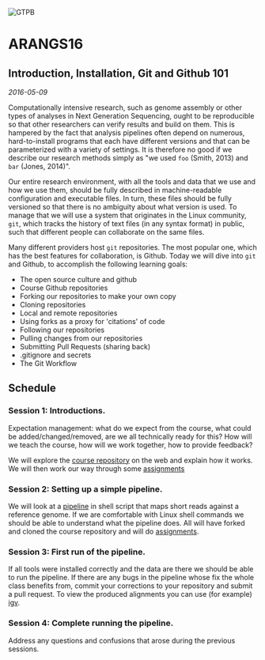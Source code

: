 ![GTPB](http://gtpb.igc.gulbenkian.pt/bicourses/images/GTPB2015logo.png "GTPB")

ARANGS16
========
Introduction, Installation, Git and Github 101 
----------------------------------------------
*2016-05-09*

Computationally intensive research, such as genome assembly or other types of analyses in
Next Generation Sequencing, ought to be reproducible so that other researchers can verify
results and build on them. This is hampered by the fact that analysis pipelines often
depend on numerous, hard-to-install programs that each have different versions and that 
can be parameterized with a variety of settings. It is therefore no good if we describe 
our research methods simply as "we used `foo` (Smith, 2013) and `bar` (Jones, 2014)".

Our entire research environment, with all the tools and data that we use and how we use 
them, should be fully described in machine-readable configuration and executable files. 
In turn, these files should be fully versioned so that there is no ambiguity about what 
version is used. To manage that we will use a system that originates in the Linux 
community, `git`, which tracks the history of text files (in any syntax format) in public,
such that different people can collaborate on the same files.

Many different providers host `git` repositories. The most popular one, which has the best
features for collaboration, is Github. Today we will dive into `git` and Github, to 
accomplish the following learning goals:

- The open source culture and github
- Course Github repositories
- Forking our repositories to make your own copy
- Cloning repositories
- Local and remote repositories
- Using forks as a proxy for 'citations' of code
- Following our repositories
- Pulling changes from our repositories
- Submitting Pull Requests (sharing back)
- .gitignore and secrets
- The Git Workflow

Schedule
--------

### Session 1: Introductions. 

Expectation management: what do we expect from the course, what could be 
added/changed/removed, are we all technically ready for this? How will we teach the 
course, how will we work together, how to provide feedback?

We will explore the [course repository](https://github.com/rvosa/arangs2016) on the web and 
explain how it works. We will then work our way through some  [assignments](https://github.com/rvosa/arangs2016/blob/master/docs/2016-05-09/github/Worksheet.md)

### Session 2: Setting up a simple pipeline. 

We will look at a 
[pipeline](https://github.com/rvosa/arangs2016/blob/master/bin/pipeline.sh) in shell 
script that maps short reads against a reference genome. If we are comfortable with Linux 
shell commands we should be able to understand what the pipeline does. All will have forked 
and cloned the course repository and will do [assignments](https://github.com/rvosa/arangs2016/blob/master/docs/2016-05-09/local_install/Worksheet.md).

### Session 3: First run of the pipeline. 
 
If all tools were installed correctly and the data are there we should be able to run the 
pipeline. If there are any bugs in the pipeline whose fix the whole class benefits from, 
commit your corrections to your repository and submit a pull request. To view the produced 
alignments you can use (for example) [igv](http://www.broadinstitute.org/igv/).

### Session 4: Complete running the pipeline. 

Address any questions and confusions that arose during the previous sessions.
